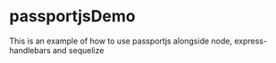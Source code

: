 # passportjsDemo
This is an example of how to use passportjs alongside node, express-handlebars and sequelize
